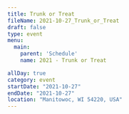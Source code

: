 ```yaml
---
title: Trunk or Treat
fileName: 2021-10-27_Trunk_or_Treat
draft: false
type: event
menu: 
  main:
    parent: 'Schedule'
    name: 2021 - Trunk or Treat

allDay: true
category: event
startDate: "2021-10-27"
endDate: "2021-10-27"
location: "Manitowoc, WI 54220, USA"
---
```


